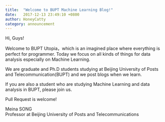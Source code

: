 ```yaml
---
title:  "Welcome to BUPT Machine Learning Blog!"
date:   2017-12-13 23:49:10 +0800
author: HoneyCatty
category: announcement
---
```

Hi, Guys!

Welcome to BUPT Utopia，which is an imagined place where everything is perfect for programmer. Today we focus on all kinds of things for data analysis especially on Machine Learning.

We are graduate and Ph.D students studying at Beijing University of Posts and Telecommunication(BUPT) and we post blogs when we learn.

<!--more-->

If you are also a student who are studying Machine Learning and data analysis in BUPT, please join us.

Pull Request is welcome!

Meina SONG  
Professor at Beijing University of Posts and Telecommunications